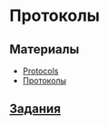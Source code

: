# Протоколы

## Материалы
- [Protocols](https://docs.swift.org/swift-book/LanguageGuide/Protocols.html)
- [Протоколы](https://swiftbook.ru/content/languageguide/protocols/)

## [Задания](./1.11_Protocols_exercises.md)